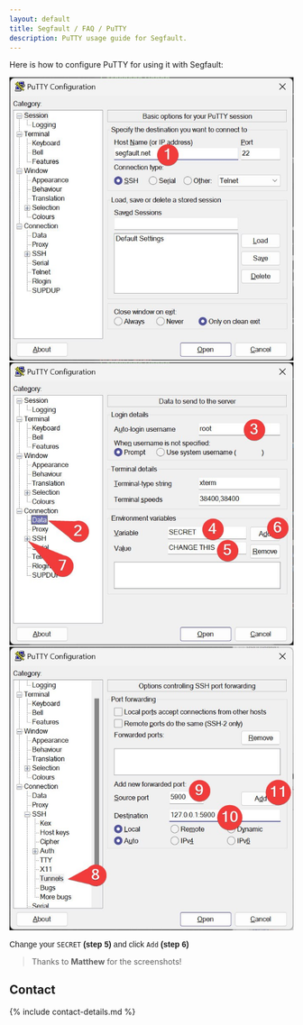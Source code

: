 ```yaml
---
layout: default
title: Segfault / FAQ / PuTTY
description: PuTTY usage guide for Segfault.
---
```


<!-- <div style="text-align:center"><h1>Putty</h1></div> -->

<!-- <div style="width:80%; margin:auto">
</div> -->

Here is how to configure PuTTY for using it with Segfault:

![PuTTY config 1](putty-config-1.jpg)
![PuTTY config 2](putty-config-2.jpg)
![PuTTY config 3](putty-config-3.jpg)

<!-- Change your `SECRET` __(step 5)__ and click `Add` __(step 6)__ -->

<p style="font-family: 'Comic Sans MS', 'Comic Sans', 'Chalkboard SE', 'Comic Neue', 'Comic Neue Bold', sans-serif, cursive;" title="@0xD1G - You asked for it, now it's in 'Comic Sans MS' or similar font xD">Change your <code>SECRET</code> <strong>(step 5)</strong> and click <code>Add</code> <strong>(step 6)</strong></p>

> Thanks to __Matthew__ for the screenshots!

## Contact

{% include contact-details.md %}
